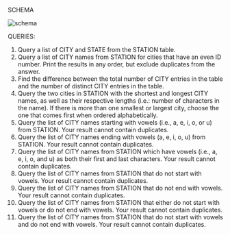 
SCHEMA

![schema](https://user-images.githubusercontent.com/64437886/124516665-3221f180-ddb0-11eb-8646-d071546be5af.png)

QUERIES:
1. Query a list of CITY and STATE from the STATION table.
2. Query a list of CITY names from STATION for cities that have an even ID number. Print the results in any order, but exclude duplicates from the answer.
3. Find the difference between the total number of CITY entries in the table and the number of distinct CITY entries in the table.
4. Query the two cities in STATION with the shortest and longest CITY names, as well as their respective lengths (i.e.: number of characters in the name). If there is more than one smallest or largest city, choose the one that comes first when ordered alphabetically.
5. Query the list of CITY names starting with vowels (i.e., a, e, i, o, or u) from STATION. Your result cannot contain duplicates.
6. Query the list of CITY names ending with vowels (a, e, i, o, u) from STATION. Your result cannot contain duplicates.
7. Query the list of CITY names from STATION which have vowels (i.e., a, e, i, o, and u) as both their first and last characters. Your result cannot contain            duplicates.
8. Query the list of CITY names from STATION that do not start with vowels. Your result cannot contain duplicates.
9. Query the list of CITY names from STATION that do not end with vowels. Your result cannot contain duplicates.
10. Query the list of CITY names from STATION that either do not start with vowels or do not end with vowels. Your result cannot contain duplicates.
11. Query the list of CITY names from STATION that do not start with vowels and do not end with vowels. Your result cannot contain duplicates.

